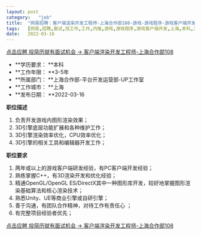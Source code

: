 ```yaml
---
layout:	post
category:	"job"
title:	"网易招聘：客户端渲染开发工程师-上海合作部108-游戏-游戏程序-游戏客户端开发-上海本科3-5年"
tags:	[网易,招聘,面试,找工作,工作,内推,游戏,游戏程序,游戏客户端开发,上海,本科,3-5年]
date:	2022-03-16
---
```


[点击应聘 投简历就有面试机会 -> 客户端渲染开发工程师-上海合作部108](http://mobile.bole.netease.com/bole/boleDetail?id=37239&employeeId=346f03c3cda5f04c&key=all)



- **学历要求： **本科
- **工作年限： **3-5年
- **所属部门： **上海合作部-平台开发运营部-UP工作室
- **工作城市： **上海
- **发布日期： **2022-03-16



**职位描述**
1. 负责开发游戏内图形渲染效果； 
2. 3D引擎底层功能扩展和各种维护工作； 
3. 3D引擎渲染效率优化，CPU效率优化； 
4. 3D引擎的相关工具和编辑器开发工作；




**职位要求**

1. 两年或以上的游戏客户端研发经验，有PC客户端开发经验；
2. 熟练掌握C++，有3D渲染开发和优化经验；
3. 精通OpenGL/OpenGL ES/DirectX其中一种图形库开发，较好地掌握图形渲染基础算法和核心渲染技术； 
4. 熟悉Unity、UE等商业引擎或自研引擎；
5. 善于沟通，有团队合作精神，对待工作有责任心 ；
6. 有完整项目经验者优先；



[点击应聘 投简历就有面试机会 -> 客户端渲染开发工程师-上海合作部108](http://mobile.bole.netease.com/bole/boleDetail?id=37239&employeeId=346f03c3cda5f04c&key=all)